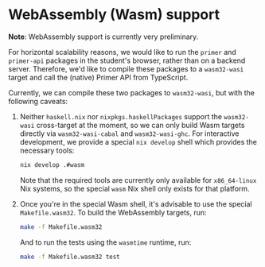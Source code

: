 # WebAssembly (Wasm) support

**Note**: WebAssembly support is currently very preliminary.

For horizontal scalability reasons, we would like to run the `primer`
and `primer-api` packages in the student's browser, rather than on a
backend server. Therefore, we'd like to compile these packages to a
`wasm32-wasi` target and call the (native) Primer API from TypeScript.

Currently, we can compile these two packages to `wasm32-wasi`, but
with the following caveats:

1. Neither `haskell.nix` nor `nixpkgs.haskellPackages` support the
   `wasm32-wasi` cross-target at the moment, so we can only build Wasm
   targets directly via `wasm32-wasi-cabal` and `wasm32-wasi-ghc`. For
   interactive development, we provide a special `nix develop` shell
   which provides the necessary tools:

   ```sh
   nix develop .#wasm
   ```

   Note that the required tools are currently only available for
   `x86_64-linux` Nix systems, so the special `wasm` Nix shell only
   exists for that platform.

2. Once you're in the special Wasm shell, it's advisable to use the
   special `Makefile.wasm32`. To build the WebAssembly targets, run:

   ```sh
   make -f Makefile.wasm32
   ```

   And to run the tests using the `wasmtime` runtime, run:

   ```sh
   make -f Makefile.wasm32 test
   ```
